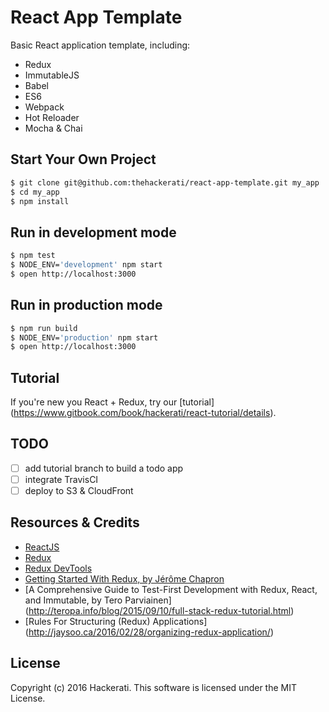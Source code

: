 # React App Template

Basic React application template, including:

- Redux
- ImmutableJS
- Babel
- ES6
- Webpack
- Hot Reloader
- Mocha & Chai

## Start Your Own Project

```bash
$ git clone git@github.com:thehackerati/react-app-template.git my_app
$ cd my_app
$ npm install
```

## Run in development mode

```bash
$ npm test
$ NODE_ENV='development' npm start
$ open http://localhost:3000
```

## Run in production mode

```bash
$ npm run build
$ NODE_ENV='production' npm start
$ open http://localhost:3000
```

## Tutorial

If you're new you React + Redux, try our [tutorial] (https://www.gitbook.com/book/hackerati/react-tutorial/details).

## TODO

- [ ] add tutorial branch to build a todo app
- [ ] integrate TravisCI
- [ ] deploy to S3 & CloudFront

## Resources & Credits
- [ReactJS](https://facebook.github.io/react/)
- [Redux](http://redux.js.org/index.html)
- [Redux DevTools](https://github.com/gaearon/redux-devtools)
- [Getting Started With Redux, by Jérôme Chapron](http://www.jchapron.com/2015/08/14/getting-started-with-redux/)
- [A Comprehensive Guide to Test-First Development with Redux, React, and Immutable, by Tero Parviainen] (http://teropa.info/blog/2015/09/10/full-stack-redux-tutorial.html)
- [Rules For Structuring (Redux) Applications] (http://jaysoo.ca/2016/02/28/organizing-redux-application/)

## License
Copyright (c) 2016 Hackerati. This software is licensed under the MIT License.
